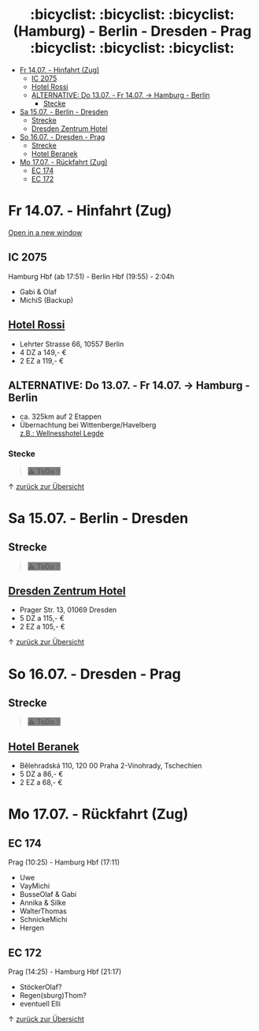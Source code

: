 <div align="center">
<h1><a name="top"></a> :bicyclist: :bicyclist: :bicyclist: (Hamburg) - Berlin - Dresden - Prag :bicyclist: :bicyclist: :bicyclist: </h1>
</div>

- [Fr 14.07. - Hinfahrt (Zug)](#fr-1407---hinfahrt-zug)
  - [IC 2075](#ic-2075)
  - [Hotel Rossi](#hotel-rossi)
  - [ALTERNATIVE: Do 13.07. - Fr 14.07. -\> Hamburg - Berlin](#alternative-do-1307---fr-1407---hamburg---berlin)
    - [Stecke](#stecke)
- [Sa 15.07. - Berlin - Dresden](#sa-1507---berlin---dresden)
  - [Strecke](#strecke)
  - [Dresden Zentrum Hotel](#dresden-zentrum-hotel)
- [So 16.07. - Dresden - Prag](#so-1607---dresden---prag)
  - [Strecke](#strecke-1)
  - [Hotel Beranek](#hotel-beranek)
- [Mo 17.07. - Rückfahrt (Zug)](#mo-1707---rückfahrt-zug)
  - [EC 174](#ec-174)
  - [EC 172](#ec-172)

# Fr 14.07. - Hinfahrt (Zug)

<a href="https://www.booking.com/Share-MTXxVyT" onclick="return ! window.open(this.href);">Open in a new window</a>

## IC 2075
Hamburg Hbf (ab 17:51) - Berlin Hbf (19:55) - 2:04h
- Gabi & Olaf
- MichiS (Backup)

## <a href="https://www.booking.com/Share-MTXxVyT" target="_blank" rel="noopener noreferrer">Hotel Rossi</a>
- Lehrter Strasse 66, 10557 Berlin
- 4 DZ a 149,- €
- 2 EZ a 119,- €

## ALTERNATIVE: Do 13.07. - Fr 14.07. -> Hamburg - Berlin
- ca. 325km auf 2 Etappen
- Übernachtung bei Wittenberge/Havelberg \
<a href="https://www.booking.com/Share-5FuSgF" target="_blank" rel="noopener noreferrer">z.B.: Wellnesshotel Legde</a>

### Stecke
> <span style="background-color:gray"> :warning: **ToDo** :bangbang: </span>

&uarr; [zurück zur Übersicht](#top)

# Sa 15.07. - Berlin - Dresden

## Strecke
> <span style="background-color:gray"> :warning: **ToDo** :bangbang: </span>

## <a href="https://www.dresdenzentrumhotel.com/" target="_blank" rel="noopener noreferrer">Dresden Zentrum Hotel</a>
- Prager Str. 13, 01069 Dresden  
- 5 DZ a 115,- €  
- 2 EZ a 105,- €

&uarr; [zurück zur Übersicht](#top)

# So 16.07. - Dresden - Prag

## Strecke
> <span style="background-color:gray"> :warning: **ToDo** :bangbang: </span>

## <a href="https://www.booking.com/Share-sI5aLU" target="_blank" rel="noopener noreferrer">Hotel Beranek</a>
- Bělehradská 110, 120 00 Praha 2-Vinohrady, Tschechien
- 5 DZ a 86,- €
- 2 EZ a 68,- €

# Mo 17.07. - Rückfahrt (Zug)

## EC 174 
Prag (10:25) - Hamburg Hbf (17:11)
- Uwe
- VayMichi
- BusseOlaf & Gabi
- Annika & Silke
- WalterThomas
- SchnickeMichi
- Hergen

## EC 172
Prag (14:25) - Hamburg Hbf (21:17)
- StöckerOlaf?
- Regen(sburg)Thom?
- eventuell Elli

&uarr; [zurück zur Übersicht](#top)